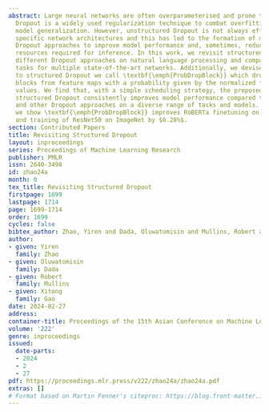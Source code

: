 ```yaml
---
abstract: Large neural networks are often overparameterised and prone to overfitting,
  Dropout is a widely used regularization technique to combat overfitting and improve
  model generalization. However, unstructured Dropout is not always effective for
  specific network architectures and this has led to the formation of multiple structured
  Dropout approaches to improve model performance and, sometimes, reduce the computational
  resources required for inference. In this work, we revisit structured Dropout comparing
  different Dropout approaches on natural language processing and computer vision
  tasks for multiple state-of-the-art networks. Additionally, we devise an approach
  to structured Dropout we call \textbf{\emph{ProbDropBlock}} which drops contiguous
  blocks from feature maps with a probability given by the normalized feature salience
  values. We find that, with a simple scheduling strategy, the proposed approach to
  structured Dropout consistently improves model performance compared to baselines
  and other Dropout approaches on a diverse range of tasks and models. In particular,
  we show \textbf{\emph{ProbDropBlock}} improves RoBERTa finetuning on MNLI by $0.22%$,
  and training of ResNet50 on ImageNet by $0.28%$.
section: Contributed Papers
title: Revisiting Structured Dropout
layout: inproceedings
series: Proceedings of Machine Learning Research
publisher: PMLR
issn: 2640-3498
id: zhao24a
month: 0
tex_title: Revisiting Structured Dropout
firstpage: 1699
lastpage: 1714
page: 1699-1714
order: 1699
cycles: false
bibtex_author: Zhao, Yiren and Dada, Oluwatomisin and Mullins, Robert and Gao, Xitong
author:
- given: Yiren
  family: Zhao
- given: Oluwatomisin
  family: Dada
- given: Robert
  family: Mullins
- given: Xitong
  family: Gao
date: 2024-02-27
address:
container-title: Proceedings of the 15th Asian Conference on Machine Learning
volume: '222'
genre: inproceedings
issued:
  date-parts:
  - 2024
  - 2
  - 27
pdf: https://proceedings.mlr.press/v222/zhao24a/zhao24a.pdf
extras: []
# Format based on Martin Fenner's citeproc: https://blog.front-matter.io/posts/citeproc-yaml-for-bibliographies/
---
```

